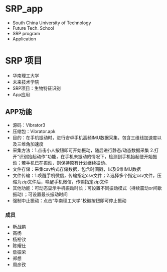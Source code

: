 # SRP_app
- South China University of Technology
- Future Tech. School
- SRP program
- Application

# SRP 项目
- 华南理工大学
- 未来技术学院
- SRP项目：生物特征识别
- App应用
## APP功能
- 源码：Vibrator3
- 压缩包：Vibrator.apk
- 目的：在手机振动时，进行安卓手机高频IMU数据采集，包含三维线加速度以及三维角加速度
- 采集方法：1.点击小人按钮即可开始振动，随后进行静态/动态数据采集 2.打开“识别抬起动作”功能，在手机未振动的情况下，检测到手机抬起便开始振动；若手机已在振动，则保持原有计划继续振动。
- 文件存储：采集csv格式存储数据，包含时间戳，以及6维IMU数据
- 文件传输：1.唤醒手机微信，传输指定csv文件；2.选择多个指定csv文件，压缩为zip文件后，唤醒手机微信，传输指定zip文件
- 其他功能：可动态显示手机振动时长；可设置不同振动模式（持续震动or间歇振动）；可设置最长振动时间
- 强制中止振动：点击“华南理工大学”校徽按钮即可停止振动
### 成员
- 靳战鹏
- 高杨
- 杨裕钦
- 陈耀仕
- 詹振荣
- 郑想
- 周彦孜
